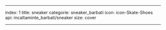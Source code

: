 ---

index: 1
title: sneaker
categorie: sneaker_barbati
icon: icon-Skate-Shoes
api: incaltaminte_barbati/sneaker
size: cover

---